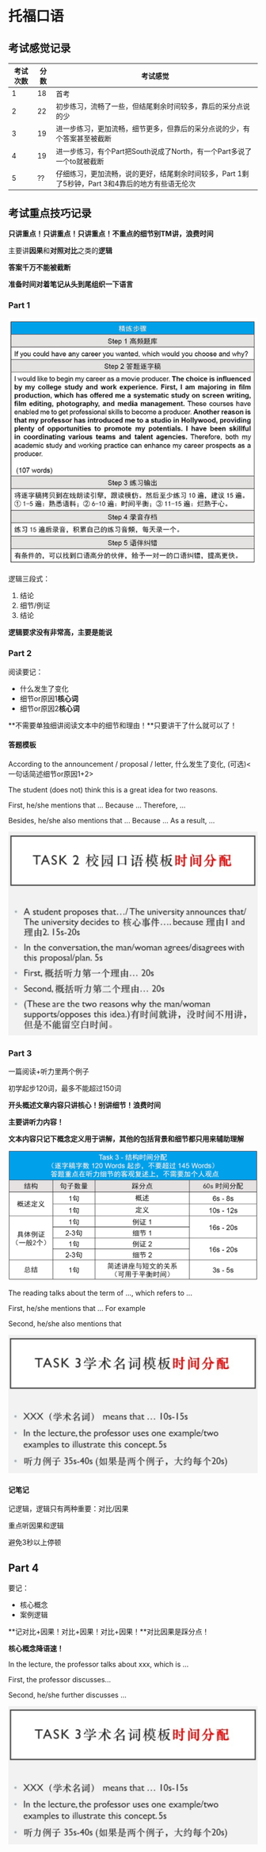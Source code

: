# 托福口语

## 考试感觉记录

考试次数|分数|考试感觉
-|-|-
1|18|首考
2|22|初步练习，流畅了一些，但结尾剩余时间较多，靠后的采分点说的少
3|19|进一步练习，更加流畅，细节更多，但靠后的采分点说的少，有个答案甚至被截断
4|19|进一步练习，有个Part把South说成了North，有一个Part多说了一个to就被截断
5|??|仔细练习，更加流畅，说的更好，结尾剩余时间较多，Part 1剩了5秒钟，Part 3和4靠后的地方有些语无伦次

## 考试重点技巧记录

**只讲重点！只讲重点！只讲重点！不重点的细节别TM讲，浪费时间**

主要讲**因果**和**对照对比**之类的**逻辑**

**答案千万不能被截断**

**准备时间对着笔记从头到尾组织一下语言**

### Part 1

![](./TOEFL/Speaking.png)

逻辑三段式：
1. 结论
2. 细节/例证
3. 结论

**逻辑要求没有非常高，主要是能说**

### Part 2

阅读要记：
* 什么发生了变化
* 细节or原因1**核心词**
* 细节or原因2**核心词**

**不需要单独细讲阅读文本中的细节和理由！**只要讲干了什么就可以了！

#### 答题模板

According to the announcement / proposal / letter, 什么发生了变化, (可选)<一句话简述细节or原因1+2>

The student (does not) think this is a great idea for two reasons.

First, he/she mentions that ... Because ... Therefore, ...

Besides, he/she also mentions that ... Because ... As a result, ...

![](./TOEFL/SpeakingT2.png)

### Part 3

一篇阅读+听力里两个例子

初学起步120词，最多不能超过150词

**开头概述文章内容只讲核心！别讲细节！浪费时间**

**主要讲听力内容！**

**文本内容只记下概念定义用于讲解，其他的包括背景和细节都只用来辅助理解**

![](./TOEFL/SpeakingP3.png)

The reading talks about the term of ..., which refers to ...

First, he/she mentions that ... For example

Second, he/she also mentions that

![](./TOEFL/SpeakingT3.png)

#### 记笔记

记逻辑，逻辑只有两种重要：对比/因果

重点听因果和逻辑

避免3秒以上停顿

## Part 4

要记：
* 核心概念
* 案例逻辑

**记对比+因果！对比+因果！对比+因果！**对比因果是踩分点！

**核心概念降语速！**

In the lecture, the professor talks about xxx, which is ...

First, the professor discusses...

Second, he/she further discusses ...

![](./TOEFL/SpeakingT3.png)
